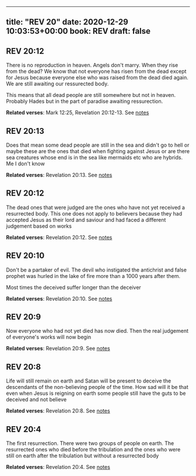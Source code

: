 
---
title: "REV 20"
date: 2020-12-29 10:03:53+00:00
book: REV
draft: false
---

## REV 20:12

There is no reproduction in heaven. Angels don't marry. When they rise from the dead? We know that not everyone has risen from the dead except for Jesus because everyone else who was raised from the dead died again. We are still awaiting our ressurected body.

This means that all dead people are still somewhere but not in heaven. Probably Hades but in the part of paradise awaiting ressurection.

**Related verses**: Mark 12:25, Revelation 20:12-13. See [notes](https://my.bible.com/notes/3595191583735800231)


## REV 20:13

Does that mean some dead people are still in the sea and didn't go to hell or maybe these are the ones that died when fighting against Jesus or are there sea creatures whose end is in the sea like mermaids etc who are hybrids. Me I don't know

**Related verses**: Revelation 20:13. See [notes](https://my.bible.com/notes/3655224751930728497)


## REV 20:12

The dead ones that were judged are the ones who have not yet received a resurrected body. This one does not apply to believers because they had accepted Jesus as their lord and saviour and had faced a different judgement based on works

**Related verses**: Revelation 20:12. See [notes](https://my.bible.com/notes/3655220949139842047)


## REV 20:10

Don't be a partaker of evil. The devil who instigated the antichrist and false prophet was hurled in the lake of fire more than a 1000 years after them.

Most times the deceived suffer longer than the deceiver

**Related verses**: Revelation 20:10. See [notes](https://my.bible.com/notes/3655219336648057846)


## REV 20:9

Now everyone who had not yet died has now died. Then the real judgement of everyone's works will now begin

**Related verses**: Revelation 20:9. See [notes](https://my.bible.com/notes/3655216795319264227)


## REV 20:8

Life will still remain on earth and Satan will be present to deceive the descendants of the non-believing people of the time. How sad will it be that even when Jesus is reigning on earth some people still have the guts to be deceived and not believe

**Related verses**: Revelation 20:8. See [notes](https://my.bible.com/notes/3655209914454500251)


## REV 20:4

The first resurrection. There were two groups of people on earth. The resurrected ones who died before the tribulation and the ones who were still on earth after the tribulation but without a resurrected body

**Related verses**: Revelation 20:4. See [notes](https://my.bible.com/notes/3655207105050960765)

